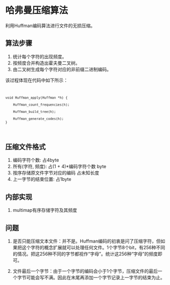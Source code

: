 # 哈弗曼压缩算法

利用Huffman编码算法进行文件的无损压缩。

## 算法步骤

1. 统计每个字符的出现频度。
2. 按频度合并构造出霍夫曼二叉树。
3. 由二叉树生成每个字符对应的非前缀二进制编码。

该过程体现在代码中如下所示：
<code>

	void Huffman_apply(Huffman *h) {

    	Huffman_count_frequencies(h);

    	Huffman_build_tree(h);

    	Huffman_generate_codes(h);
	}

</code>


## 压缩文件格式
1. 编码字符个数: 占4byte
2. 所有(字符, 频度): 占(1 + 4)*编码字符个数 byte
3. 按序存储原文件字节对应的编码 占未知长度
4. 上一字节的结束位置: 占1byte


## 内部实现
1. multimap有序存储字符及其频度 


## 问题
1. 是否只能压缩文本文件：并不是。Huffman编码的初衷是问了压缩字符，但如果把这个字符的概念扩展就可以处理任何文件。1个字节8个bit，有256种不同的情况。把这256种不同的字节都视作“字母”。统计这256种“字母”的频度即可。

2. 文件最后一个字节：由于一个字节的编码会小于1个字节，压缩文件的最后一个字节可能会写不满。因此在末尾再添加一个字节记录上一字节的结束为止。
